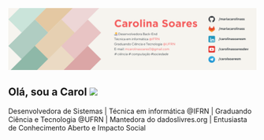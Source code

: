 <img src="https://github.com/MariaCarolinass/MariaCarolinass/blob/master/banner.png">

## Olá, sou a Carol <img src="https://raw.githubusercontent.com/MartinHeinz/MartinHeinz/master/wave.gif" width="42px" style="max-width:100%;">

Desenvolvedora de Sistemas | Técnica em informática @IFRN | Graduando Ciência e Tecnologia @UFRN | Mantedora do dadoslivres.org | Entusiasta de Conhecimento Aberto e Impacto Social
